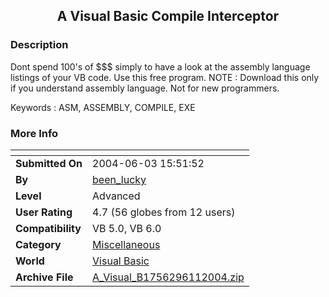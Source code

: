 ﻿<div align="center">

## A Visual Basic Compile Interceptor


</div>

### Description

Dont spend 100's of $$$ simply to have a look at the assembly language listings of your VB code. Use this free program. NOTE : Download this only if you understand assembly language. Not for new programmers.

Keywords : ASM, ASSEMBLY, COMPILE, EXE
 
### More Info
 


<span>             |<span>
---                |---
**Submitted On**   |2004-06-03 15:51:52
**By**             |[been\_lucky](https://github.com/Planet-Source-Code/PSCIndex/blob/master/ByAuthor/been-lucky.md)
**Level**          |Advanced
**User Rating**    |4.7 (56 globes from 12 users)
**Compatibility**  |VB 5\.0, VB 6\.0
**Category**       |[Miscellaneous](https://github.com/Planet-Source-Code/PSCIndex/blob/master/ByCategory/miscellaneous__1-1.md)
**World**          |[Visual Basic](https://github.com/Planet-Source-Code/PSCIndex/blob/master/ByWorld/visual-basic.md)
**Archive File**   |[A\_Visual\_B1756296112004\.zip](https://github.com/Planet-Source-Code/been-lucky-a-visual-basic-compile-interceptor__1-54324/archive/master.zip)








